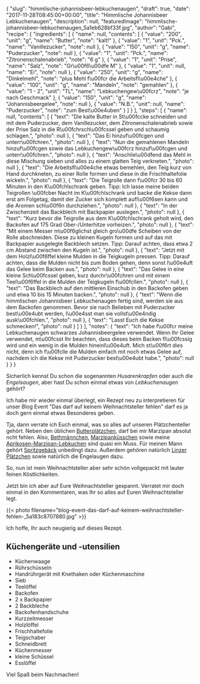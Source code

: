 {
    "slug": "himmlische-johannisbeer-lebkuchenaugen",
    "draft": true,
    "date": "2017-11-28T08:45:00+00:00",
    "title": "Himmlische Johannisbeer Lebkuchenaugen",
    "description": null,
    "featuredImage": "himmlische-johannisbeer-lebkuchenaugen_5a1eb628bf33f.jpg",
    "author": "Gabi",
    "recipe": {
        "ingredients": [
            {
                "name": null,
                "contents": [
                    {
                        "value": "200",
                        "unit": "g",
                        "name": "Butter",
                        "note": "kalt!"
                    },
                    {
                        "value": "1",
                        "unit": "Pck.",
                        "name": "Vanillezucker",
                        "note": null
                    },
                    {
                        "value": "150",
                        "unit": "g",
                        "name": "Puderzucker",
                        "note": null
                    },
                    {
                        "value": "1",
                        "unit": "Pck.",
                        "name": "Zitronenschalenabrieb",
                        "note": "6 g"
                    },
                    {
                        "value": "1",
                        "unit": "Prise",
                        "name": "Salz",
                        "note": "Gr\u00f6\u00dfe M"
                    },
                    {
                        "value": "1",
                        "unit": null,
                        "name": "Ei",
                        "note": null
                    },
                    {
                        "value": "250",
                        "unit": "g",
                        "name": "Dinkelmehl",
                        "note": "plus Mehl f\u00fcr die Arbeitsfl\u00e4che"
                    },
                    {
                        "value": "100",
                        "unit": "g",
                        "name": "Mandeln",
                        "note": "gemahlen"
                    },
                    {
                        "value": "1 - 2",
                        "unit": "TL",
                        "name": "Lebkuchengew\u00fcrz",
                        "note": "je nach Geschmack"
                    },
                    {
                        "value": "150",
                        "unit": "g",
                        "name": "Johannisbeergelee",
                        "note": null
                    },
                    {
                        "value": "N.B.",
                        "unit": null,
                        "name": "Puderzucker",
                        "note": "zum Best\u00e4uben"
                    }
                ]
            }
        ],
        "steps": [
            {
                "name": null,
                "contents": [
                    {
                        "text": "Die kalte Butter in St\u00fccke schneiden und mit dem Puderzucker, dem Vanillezucker, dem Zitronenschalenabrieb sowie der Prise Salz in die R\u00fchrsch\u00fcssel geben und schaumig schlagen.",
                        "photo": null
                    },
                    {
                        "text": "Das Ei hinzuf\u00fcgen und unterr\u00fchren.",
                        "photo": null
                    },
                    {
                        "text": "Nun die gemahlenen Mandeln hinzuf\u00fcgen sowie das Lebkuchengew\u00fcrz hinzuf\u00fcgen und unterr\u00fchren.",
                        "photo": null
                    },
                    {
                        "text": "Anschlie\u00dfend das Mehl in diese Mischung sieben und alles zu einem glatten Teig verkneten.",
                        "photo": null
                    },
                    {
                        "text": "Die Arbeitsfl\u00e4che etwas bemehlen, den Teig kurz von Hand durchkneten, zu einer Rolle formen und diese in die Frischhaltefolie wickeln.",
                        "photo": null
                    },
                    {
                        "text": "Die Teigrolle dann f\u00fcr 30 bis 60 Minuten in den K\u00fchlschrank geben. Tipp: Ich lasse meine beiden Teigrollen \u00fcber Nacht im K\u00fchlschrank und backe die Kekse dann erst am Folgetag, damit der Zucker sich komplett aufl\u00f6sen kann und die Aromen sch\u00f6n durchziehen.",
                        "photo": null
                    },
                    {
                        "text": "In der Zwischenzeit das Backblech mit Backpapier auslegen.",
                        "photo": null
                    },
                    {
                        "text": "Kurz bevor die Teigrolle aus dem K\u00fchlschrank geholt wird, den Backofen auf 175 Grad Ober-\/Unterhitze vorheizen.",
                        "photo": null
                    },
                    {
                        "text": "Mit einem Messer m\u00f6glichst gleich gro\u00dfe Scheiben von der Rolle abschneiden. Diese zu kleinen Kugeln formen und auf das mit Backpapier ausgelegte Backblech setzen. Tipp: Darauf achten, dass etwa 2 cm Abstand zwischen den Kugeln ist.",
                        "photo": null
                    },
                    {
                        "text": "Jetzt mit dem Holzl\u00f6ffel kleine Mulden in die Teigkugeln pressen. Tipp: Darauf achten, dass die Mulden nicht bis zum Boden gehen, denn sonst l\u00e4uft das Gelee beim Backen aus.",
                        "photo": null
                    },
                    {
                        "text": "Das Gelee in eine kleine Sch\u00fcssel geben, kurz durchr\u00fchren und mit einem Teel\u00f6ffel in die Mulden der Teigkugeln f\u00fcllen.",
                        "photo": null
                    },
                    {
                        "text": "Das Backblech auf den mittleren Einschub in den Backofen geben und etwa 10 bis 15 Minuten backen.",
                        "photo": null
                    },
                    {
                        "text": "Wenn die himmlischen Johannisbeer Lebkuchenaugen fertig sind, werden sie aus dem Backofen genommen. Bevor sie nach Belieben mit Puderzucker best\u00e4ubt werden, l\u00e4sst man sie vollst\u00e4ndig ausk\u00fchlen.",
                        "photo": null
                    },
                    {
                        "text": "Lasst Euch die Kekse schmecken!",
                        "photo": null
                    }
                ]
            }
        ],
        "notes": {
            "text": "Ich habe f\u00fcr meine Lebkuchenaugen schwarzes Johannisbeergelee verwendet. Wenn Ihr Gelee verwendet, m\u00fcsst Ihr beachten, dass dieses beim Backen fl\u00fcssig wird und ein wenig in die Mulden hineinl\u00e4uft. Mich st\u00f6rt dies nicht, denn ich f\u00fclle die Mulden einfach mit noch etwas Gelee auf, nachdem ich die Kekse mit Puderzucker best\u00e4ubt habe.",
            "photo": null
        }
    }
}

Sicherlich kennst Du schon die sogenannten *Husarenkrapfen* oder auch die *Engelsaugen*, aber hast Du schon einmal etwas von *Lebkuchenaugen* gehört?

Ich habe mir wieder einmal überlegt, ein Rezept neu zu interpretieren für unser Blog Event "Das darf auf keinem Weihnachtsteller fehlen" darf es ja doch gern einmal etwas Besonderes geben.

Tja, dann verrate ich Euch einmal, was so alles auf unseren Plätzchenteller gehört. Neben den üblichen [Butterplätzchen](https://kochfokus.de/artikel/ein-teig-3-verschiedene-arten-von-plaetzchen-der-weihnachtsbaeckerei/ "Butterplätzchen"), darf bei mir Marzipan absolut ncht fehlen. Also, [Bethmännchen](https://kochfokus.de/artikel/bethmaennchen/ "Bethmännchen"), [Marzipanküsschen](https://kochfokus.de/artikel/marzipankuesschen/ "Marzipanküsschen") sowie meine [Aprikosen-Marzipan-Lebkuchen](https://kochfokus.de/artikel/ein-teig-3-verschiedene-arten-von-plaetzchen-der-weihnachtsbaeckerei/ "Aprikosen-Marzipan-Lebkuchen") sind quasi ein Muss. Für meinen Mann gehört [Spritzgebäck](https://kochfokus.de/artikel/ein-teig-3-verschiedene-arten-von-plaetzchen-der-weihnachtsbaeckerei/ "Spritzgebäck") unbedingt dazu. Außerdem gehören natürlich [Linzer Plätzchen](https://kochfokus.de/artikel/koestliche-plaetzchen-nach-linzer-art/ "Linzer Plätzchen") sowie natürlich die Engelaugen dazu.

So, nun ist mein Weihnachtsteller aber sehr schön vollgepackt mit lauter feinen Köstlichkeiten.

Jetzt bin ich aber auf Eure Weihnachtsteller gespannt. Verratet mir doch einmal in den Kommentaren, was Ihr so alles auf Euren Weihnachtsteller legt.

{{< photo filename="blog-event-das-darf-auf-keinem-weihnachtsteller-fehlen-_5a183c8707880.jpg" >}}


Ich hoffe, Ihr auch neugierig auf dieses Rezept.

## Küchengeräte und -utensilien

- Küchenwaage
- Rührschüsseln
- Handrührgerät mit Knethaken oder Küchenmaschine
- Sieb
- Teelöffel
- Backofen
- 2 x Backpapier
- 2 Backbleche
- Backofenhandschuhe
- Kurzzeitmesser
- Holzlöffel
- Frischhaltefolie
- Teigschaber
- Schneidbrett
- Küchenmesser
- kleine Schüssel
- Esslöffel

Viel Spaß beim Nachmachen!